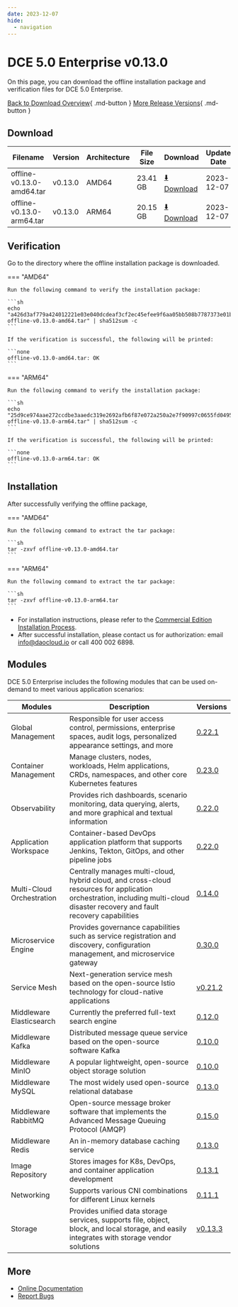 ```yaml
---
date: 2023-12-07
hide:
  - navigation
---
```


# DCE 5.0 Enterprise v0.13.0

On this page, you can download the offline installation package and verification files for DCE 5.0 Enterprise.

[Back to Download Overview](../index.md#_2){ .md-button } [More Release Versions](./dce5-installer-history.md){ .md-button }

## Download

| Filename | Version | Architecture | File Size | Download | Update Date |
| -------- | ------- | ------------ | --------- | -------- | ----------- |
| offline-v0.13.0-amd64.tar | v0.13.0 | AMD64 | 23.41 GB   | [:arrow_down: Download](https://qiniu-download-public.daocloud.io/DaoCloud_Enterprise/dce5/offline-v0.13.0-amd64.tar) | 2023-12-07  |
| offline-v0.13.0-arm64.tar | v0.13.0 | ARM64 | 20.15 GB   | [:arrow_down: Download](https://qiniu-download-public.daocloud.io/DaoCloud_Enterprise/dce5/offline-v0.13.0-arm64.tar) | 2023-12-07  |

## Verification

Go to the directory where the offline installation package is downloaded.

=== "AMD64"

    Run the following command to verify the installation package:

    ```sh
    echo "a426d3af779a424012221e03e040dcdeaf3cf2ec45efee9f6aa05bb508b7787373e01b4d229b8e29ee97bb77bfc4f9cc24f6fefc918a981f226ed0edba665bb2  offline-v0.13.0-amd64.tar" | sha512sum -c
    ```

    If the verification is successful, the following will be printed:

    ```none
    offline-v0.13.0-amd64.tar: OK
    ```

=== "ARM64"

    Run the following command to verify the installation package:

    ```sh
    echo "25d9ce974aae272ccdbe3aaedc319e2692afb6f87e072a250a2e7f90997c0655fd04956533be5bdb8d3ea6f6641c0418087894a853f925fec0b432fb2d8ce8f9  offline-v0.13.0-arm64.tar" | sha512sum -c
    ```

    If the verification is successful, the following will be printed:

    ```none
    offline-v0.13.0-arm64.tar: OK
    ```

## Installation

After successfully verifying the offline package,

=== "AMD64"

    Run the following command to extract the tar package:

    ```sh
    tar -zxvf offline-v0.13.0-amd64.tar
    ```

=== "ARM64"

    Run the following command to extract the tar package:

    ```sh
    tar -zxvf offline-v0.13.0-arm64.tar
    ```

- For installation instructions, please refer to the [Commercial Edition Installation Process](../../install/commercial/start-install.md).
- After successful installation, please contact us for authorization: email info@daocloud.io or call 400 002 6898.

## Modules

DCE 5.0 Enterprise includes the following modules that can be used on-demand to meet various application scenarios:

| Modules | Description | Versions |
| ------- | ----------- | -------- |
| Global Management  | Responsible for user access control, permissions, enterprise spaces, audit logs, personalized appearance settings, and more | [0.22.1](../../ghippo/intro/release-notes.md#0221)    |
| Container Management | Manage clusters, nodes, workloads, Helm applications, CRDs, namespaces, and other core Kubernetes features | [0.23.0](../../kpanda/intro/release-notes.md#0230)    |
| Observability      | Provides rich dashboards, scenario monitoring, data querying, alerts, and more graphical and textual information | [0.22.0](../../insight/intro/releasenote.md#0220)     |
| Application Workspace | Container-based DevOps application platform that supports Jenkins, Tekton, GitOps, and other pipeline jobs | [0.22.0](../../amamba/intro/release-notes.md#0220)      |
| Multi-Cloud Orchestration | Centrally manages multi-cloud, hybrid cloud, and cross-cloud resources for application orchestration, including multi-cloud disaster recovery and fault recovery capabilities | [0.14.0](../../kairship/intro/release-notes.md#0140)         |
| Microservice Engine | Provides governance capabilities such as service registration and discovery, configuration management, and microservice gateway | [0.30.0](../../skoala/intro/release-notes.md#0300)             |
| Service Mesh | Next-generation service mesh based on the open-source Istio technology for cloud-native applications | [v0.21.2](../../mspider/intro/release-notes.md#v0212)          |
| Middleware Elasticsearch | Currently the preferred full-text search engine | [0.12.0](../../middleware/elasticsearch/release-notes.md#0120) |
| Middleware Kafka | Distributed message queue service based on the open-source software Kafka | [0.10.0](../../middleware/kafka/release-notes.md#0100)          |
| Middleware MinIO | A popular lightweight, open-source object storage solution | [0.10.0](../../middleware/minio/release-notes.md#0100)          |
| Middleware MySQL | The most widely used open-source relational database | [0.13.0](../../middleware/mysql/release-notes.md#0130)           |
| Middleware RabbitMQ | Open-source message broker software that implements the Advanced Message Queuing Protocol (AMQP) | [0.15.0](../../middleware/rabbitmq/release-notes.md#0150)        |
| Middleware Redis | An in-memory database caching service | [0.13.0](../../middleware/redis/release-notes.md#0130)           |
| Image Repository | Stores images for K8s, DevOps, and container application development | [0.13.1](../../dce/dce-rn/20231130.md)                            |
| Networking | Supports various CNI combinations for different Linux kernels | [0.11.1](../../dce/dce-rn/20231130.md)                            |
| Storage | Provides unified data storage services, supports file, object, block, and local storage, and easily integrates with storage vendor solutions | [v0.13.3](../../dce/dce-rn/20231130.md)                            |

## More

- [Online Documentation](../../dce/index.md)
- [Report Bugs](https://github.com/DaoCloud/DaoCloud-docs/issues)
